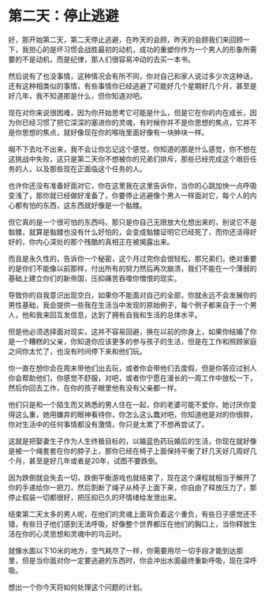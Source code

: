 # 第二天：停止逃避

好，那开始第二天，第二天停止逃避，在昨天的会顾，昨天的会顾我们来回顾一下，我担心的是坏习惯会战胜最初的动机，成功的重塑你作为一个男人的形象所需要的不是动机，而是纪律，那人们很容易冲动的去买一本书。

然后说有了也没事情，这种情况会有所不同，你对自己和家人说过多少次这种话，还有这种相类似的事情，有些事情你已经逃避了可能好几个星期好几个月，甚至是好几年，我不知道那是什么，但你知道对吧。

现在对你来说很困难，因为你开始思考它可能是什么，但是它在你的内在成长，因为你已经习惯了把它深深的塞进你的灵魂，有时候你并不是你思想的焦点，它并不是你思想的焦点，就好像现在你的喉咙里面好像有一块肿块一样。

咽不下去吐不出来，我不会让你忘记这个感觉，你知道的那是什么感觉，你不想在这挑战中失败，这只是第二天你不想被你的兄弟们排斥，那些已经完成这个艰巨任务的人，以及那些现在正面临这个任务的人。

也许你还没有准备好面对它，你在这里我在这里告诉你，当你的心跳加快一点呼吸变浅了，那你就已经做好准备了，你要停止逃避像个男人一样面对它，每个人的内心都有怕的东西，这东西就好像是一个骷髅。

但它真的是一个很可怕的东西吗，那只是你自己无限放大化想出来的，别说它不是骷髅，就算是骷髅也没有什么好怕的，会变成骷髅证明它已经死了，而你还活得好好的，你内心深处的那个残酷的真相正在被揭露出来。

而且是永久性的，告诉你一个秘密，这个月过完你会很轻松，那兄弟们，绝对重要的是你们不能像以前那样，付出所有的努力然后再次崩溃，我们不能在一个薄弱的基础上建立你们的新帝国，压抑痛苦吞噬你憎恨的现实。

导致你的自我意识出现空白，如果你不能面对自己的全部，你就永远不会发展你的男性基础，我会提供一些我在生活当中发现的原始例子，每个例子都来自于一个男人，他和我来回互发信息，达到了拥有自我和生活的总体水平。

但是他必须选择面对现实，这并不容易回避，换在以前的你身上，如果你结婚了你是一个糟糕的父亲，你知道你应该更多的参与孩子的生活，但是在工作和照顾家庭之间你太忙了，也没有时间停下来和他们玩。

你一直在想你会在周末带他们出去玩，或者你会带他们去度假，但是你答应过别人你会帮助他们，你感觉不舒服，对吧，或者你宁愿在漫长的一周工作中放松一下，然后你回去工作，在你的孩子眼里他有没有父亲都一样。

他们只是和一个陌生而又熟悉的男人住在一起，你的老婆可能不爱你，她讨厌你变得这么重，她用嫌弃的眼神看待你，你怎么这么蠢对吧，你知道他是对的你很胖，你对生活中的任何事情都没有激情，你只是太累了不想再尝试了。

这就是把娶妻生子作为人生终极目标的，以婚蓝色药玩婚后的生活，你现在就好像是被一个绳套套在你的脖子上，那你已经在椅子上面保持平衡了好几天好几周好几个月，甚至是好几年或者是20年，试图不要跌倒。

因为跌倒就会失去一切，跌倒平衡游戏也就结束了，现在这个课程就相当于解开了你的手递给你一把刀，然后割断了绳子从椅子上面下来，你自由了释放压力了，那停止假装一切都很好，把压抑已久的坏情绪给发泄出来。

结束第二天太多的男人呢，在他们的灵魂上面背负着这个重负，有些日子感觉还不错，有些日子他们感到无法呼吸，好像整个世界都压在他们的胸口上，当你释放生活在你的心灵思想和灵魂中的乌云时。

就像水面以下10米的地方，空气耗尽了一样，你需要用尽一切手段才能到达那里，但是当你面对你一定要逃避的东西时，你会冲出水面最终重新呼吸，现在深呼吸。

想出一个你今天将如何处理这个问题的计划。